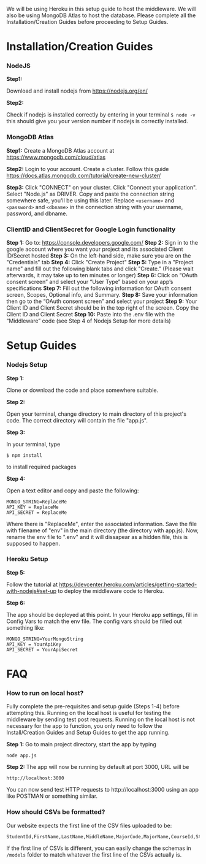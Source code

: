 We will be using Heroku in this setup guide to host the middleware. We will also be using MongoDB Atlas to host the database.
Please complete all the Installation/Creation Guides before proceeding to Setup Guides.

# Installation/Creation Guides
### NodeJS
**Step1:**

Download and install nodejs from https://nodejs.org/en/

**Step2:**

Check if nodejs is installed correctly by entering in your terminal
`$ node -v`
this should give you your version number if nodejs is correctly installed.

### MongoDB Atlas
**Step1:**
Create a MongoDB Atlas account at https://www.mongodb.com/cloud/atlas

**Step2:**
Login to your account. Create a cluster. Follow this guide https://docs.atlas.mongodb.com/tutorial/create-new-cluster/

**Step3:**
Click "CONNECT" on your cluster. Click "Connect your application". Select "Node.js" as DRIVER. Copy and paste the connection string somewhere safe, you'll be using this later. Replace `<username>` and `<password>` and `<dbname>` in the connection string with your username, password, and dbname.

### ClientID and ClientSecret for Google Login functionality
**Step 1:** Go to: https://console.developers.google.com/
**Step 2:** Sign in to the google account where you want your project and its associated Client ID/Secret hosted
**Step 3:** On the left-hand side, make sure you are on the "Credentials" tab
**Step 4:** Click "Create Project"
**Step 5:** Type in a "Project name" and fill out the following blank tabs and click "Create." (Please wait afterwards, it may take up to ten minutes or longer)
**Step 6:** Click on “OAuth consent screen” and select your “User Type” based on your app’s specifications
**Step 7:** Fill out the following information for OAuth consent screen, Scopes, Optional info, and Summary. 
**Step 8:** Save your information then go to the “OAuth consent screen” and select your project
**Step 9:** Your Client ID and Client Secret should be in the top right of the screen. Copy the Client ID and Client Secret
**Step 10:** Paste into the .env file with the “Middleware” code (see Step 4 of Nodejs Setup for more details)

# Setup Guides
### Nodejs Setup
**Step 1:** 

Clone or download the code and place somewhere suitable.

**Step 2:** 

Open your terminal, change directory to main directory of this project's code. The correct directory will contain the file "app.js".

**Step 3:**

In your terminal, type
```
$ npm install
```
to install required packages

**Step 4:**

Open a text editor and copy and paste the following:

```
MONGO_STRING=ReplaceMe
API_KEY = ReplaceMe
API_SECRET = ReplaceMe
```

Where there is "ReplaceMe", enter the associated information. Save the file with filename of "env" in the main directory (the directory with app.js). Now, rename the env file to ".env" and it will dissapear as a hidden file, this is supposed to happen.

### Heroku Setup
**Step 5:**

Follow the tutorial at https://devcenter.heroku.com/articles/getting-started-with-nodejs#set-up to deploy the middleware code to Heroku.

**Step 6:**

The app should be deployed at this point. In your Heroku app settings, fill in Config Vars to match the env file. The config vars should be filled out something like:

```
MONGO_STRING=YourMongoString
API_KEY = YourApiKey
API_SECRET = YourApiSecret
```

# FAQ
### How to run on local host?

Fully complete the pre-requisites and setup guide (Steps 1-4) before attempting this. Running on the local host is useful for testing the middleware by sending test post requests. Running on the local host is not necessary for the app to function, you only need to follow the Install/Creation Guides and Setup Guides to get the app running.

**Step 1:**
Go to main project directory, start the app by typing

```
node app.js
```

**Step 2:**
The app will now be running by default at port 3000, URL will be

```
http://localhost:3000
```
You can now send test HTTP requests to http://localhost:3000 using an app like POSTMAN or something similar.


### How should CSVs be formatted?
Our website expects the first line of the CSV files uploaded to be:
```
StudentId,FirstName,LastName,MiddleName,MajorCode,MajorName,CourseId,StudentEmail,StudentYear,StudentAddress
```
If the first line of CSVs is different, you can easily change the schemas in `/models` folder to match whatever the first line of the CSVs actually is.
